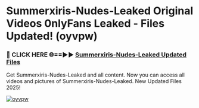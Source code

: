 # Summerxiris-Nudes-Leaked Original Videos 0nlyFans Leaked - Files Updated! (oyvpw)

<h3>🔴 CLICK HERE 🌐==►► <a href="https://tinyurl.com/5h6xmrr3" rel="nofollow">Summerxiris-Nudes-Leaked Updated Files</a></h3>

Get Summerxiris-Nudes-Leaked and all content. Now you can access all videos and pictures of Summerxiris-Nudes-Leaked. New Updated Files 2025!

[![oyvpw](https://i.imgur.com/KVD873Z.gif)](https://tinyurl.com/5h6xmrr3)
